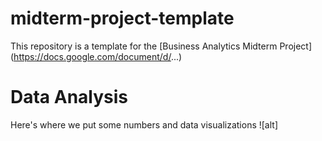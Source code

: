 # midterm-project-template
This repository is a template for the [Business Analytics Midterm Project] 
(https://docs.google.com/document/d/...)

# Data Analysis
Here's where we put some numbers and data visualizations
![alt]
